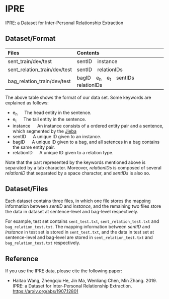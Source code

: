 # IPRE
IPRE: a Dataset for Inter-Personal Relationship Extraction

## Dataset/Format
|**Files**|**Contents**|
|:------|:------|
|sent_train/dev/test|sentID &ensp; instance|
|sent_relation_train/dev/test|sentID &ensp; relationIDs|
|bag_relation_train/dev/test|bagID &ensp; e<sub>h</sub> &ensp; e<sub>t</sub> &ensp; sentIDs &ensp; relationIDs|

The above table shows the format of our data set. Some keywords are explained as follows:
* e<sub>h</sub> &emsp; The head entity in the sentence.
* e<sub>t</sub> &emsp; The tail entity in the sentence.
* instance &emsp; An instance consists of a ordered entity pair and a sentence, which segmented by the [Jieba](https://github.com/fxsjy/jieba)
* sentID &emsp; A unique ID given to an instance.
* bagID  &emsp; A unique ID given to a bag, and all setences in a bag contains the same entity pair.
* relationID &emsp; A unique ID given to a relation type.

Note that the part represented by the keywords mentioned above is separated by a tab character.
Moreover, *relationIDs* is composed of several *relationID* that separated by a space character, and *sentIDs* is also so.

## Dataset/Files
Each dataset contains three files, in which one file stores the mapping information between *sentID* and *instance*, and the remaining two files store the data in dataset at sentence-level and bag-level respectively.

For example, test set contains ``sent_test.txt``, ``sent_relation_test.txt`` and ``bag_relation_test.txt``.
The mapping information between *sentID* and *instance* in test set is stored in ``sent_test.txt``, and the data in test set at sentence-level and bag-level are stored in ``sent_relation_test.txt`` and ``bag_relation_test.txt`` respectively.


## Reference

If you use the IPRE data, please cite the following paper:
* Haitao Wang, Zhengqiu He, Jin Ma, Wenliang Chen, Min Zhang. 2019. IPRE: a Dataset for Inter-Personal Relationship Extraction. https://arxiv.org/abs/1907.12801
